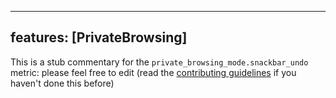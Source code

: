 
---
features: [PrivateBrowsing]
---

This is a stub commentary for the `private_browsing_mode.snackbar_undo` metric: please feel free to edit (read the
[contributing guidelines](https://github.com/mozilla/glean-annotations/blob/main/CONTRIBUTING.md)
if you haven't done this before)
